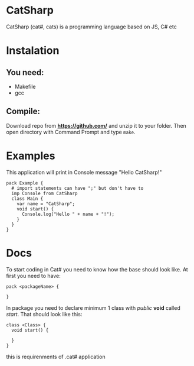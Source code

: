 # CatSharp

CatSharp (cat#, cats) is a programming language based on JS, C# etc

# Instalation
## You need:
* Makefile
* gcc
## Compile:
Download repo from **https://github.com/** and unzip it to your folder. Then open directory with Command Prompt and type ```make```.

# Examples
This application will print in Console message "Hello CatSharp!"
```cat#
pack Example {
  # import statements can have ";" but don't have to
  imp Console from CatSharp
  class Main {
    var name = "CatSharp";
    void start() {
      Console.log("Hello " + name + "!");
    }
  }
}
```
# Docs
To start coding in Cat# you need to know how the base should look like. At first you need to have:
```cat#
pack <packageName> {

}
```
In package you need to declare minimum 1 class with *public* **void** called *start*. That should look like this:
```cat#
class <Class> {
  void start() {

  }
}
```
this is requirenments of .cat# application